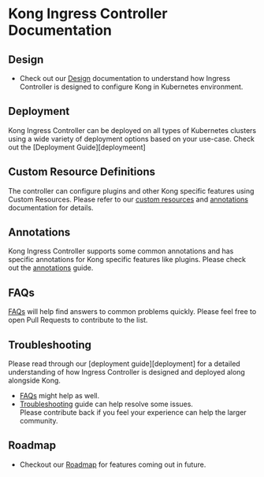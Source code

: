 # Kong Ingress Controller Documentation

## Design

- Check out our [Design][design] documentation to understand how
  Ingress Controller is
  designed to configure Kong in Kubernetes environment.

## Deployment

Kong Ingress Controller can be deployed on all types of Kubernetes clusters
using a wide variety of deployment options based on your use-case.
Check out the [Deployment Guide][deploymeent]

## Custom Resource Definitions

The controller can configure plugins and other Kong specific features
using Custom Resources. Please refer to our [custom resources][crd] and
[annotations][annotations] documentation for details.

## Annotations

Kong Ingress Controller supports some common annotations and
has specific annotations for Kong specific features like
plugins. Please check out the [annotations][annotations] guide.

## FAQs

[FAQs][faqs] will help find answers to common problems quickly.
Please feel free to open Pull Requests to contribute to the list.

## Troubleshooting

Please read through our [deployment guide][deployment] for a detailed
understanding of how Ingress Controller is designed and deployed
along alongside Kong.

- [FAQs][faqs] might help as well.
- [Troubleshooting][troubleshooting] guide can help
  resolve some issues.  
  Please contribute back if you feel your experience can help
  the larger community.

## Roadmap

- Checkout our [Roadmap][roadmap] for features coming out in future.

[annotations]: annotations.md
[deployement]: deployment/
[crd]: custom-resources.md
[design]: design.md
[faqs]: faq.md
[roadmap]: roadmap.md
[troubleshooting]: troubleshooting.md
